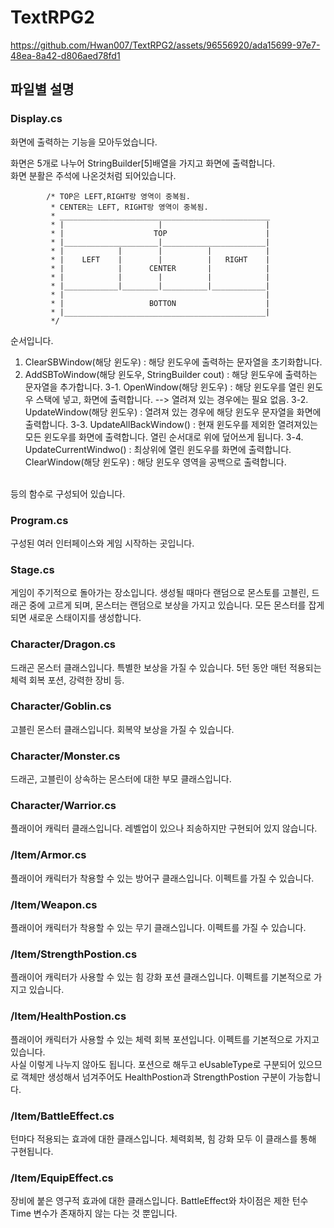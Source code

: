 # TextRPG2


https://github.com/Hwan007/TextRPG2/assets/96556920/ada15699-97e7-48ea-8a42-d806aed78fd1


## 파일별 설명

### Display.cs

화면에 출력하는 기능을 모아두었습니다.

화면은 5개로 나누어 StringBuilder[5]배열을 가지고 화면에 출력합니다. </br>
화면 분활은 주석에 나온것처럼 되어있습니다.

```
        /* TOP은 LEFT,RIGHT랑 영역이 중복됨.
         * CENTER는 LEFT, RIGHT랑 영역이 중복됨.
         * _______________________________________________
         * |                     |                       |
         * |                    TOP                      |
         * |_____________________|_______________________|
         * |            |        |          |            |
         * |    LEFT    |        |          |   RIGHT    |
         * |            |      CENTER       |            |
         * |            |        |          |            |
         * |____________|________|__________|____________|
         * |                                             |
         * |                   BOTTON                    |
         * |_____________________________________________|
         */
```
순서입니다.</br>
1. ClearSBWindow(해당 윈도우) : 해당 윈도우에 출력하는 문자열을 초기화합니다.
2. AddSBToWindow(해당 윈도우, StringBuilder cout) : 해당 윈도우에 출력하는 문자열을 추가합니다.
3-1. OpenWindow(해당 윈도우) : 해당 윈도우를 열린 윈도우 스택에 넣고, 화면에 출력합니다. --> 열려져 있는 경우에는 필요 없음.
3-2. UpdateWindow(해당 윈도우) : 열려져 있는 경우에 해당 윈도우 문자열을 화면에 출력합니다.
3-3. UpdateAllBackWindow() : 현재 윈도우를 제외한 열려져있는 모든 윈도우를 화면에 출력합니다. 열린 순서대로 위에 덮어쓰게 됩니다.
3-4. UpdateCurrentWindwo() : 최상위에 열린 윈도우를 화면에 출력합니다.
   ClearWindow(해당 윈도우) : 해당 윈도우 영역을 공백으로 출력합니다.
</br>
등의 함수로 구성되어 있습니다.

### Program.cs

구성된 여러 인터페이스와 게임 시작하는 곳입니다.

### Stage.cs

게임이 주기적으로 돌아가는 장소입니다. 생성될 때마다 랜덤으로 몬스토를 고블린, 드래곤 중에 고르게 되며, 몬스터는 랜덤으로 보상을 가지고 있습니다. 모든 몬스터를 잡게되면 새로운 스태이지를 생성합니다.

### Character/Dragon.cs

드래곤 몬스터 클래스입니다. 특별한 보상을 가질 수 있습니다. 5턴 동안 매턴 적용되는 체력 회복 포션, 강력한 장비 등.

### Character/Goblin.cs

고블린 몬스터 클래스입니다. 회복약 보상을 가질 수 있습니다.

### Character/Monster.cs

드래곤, 고블린이 상속하는 몬스터에 대한 부모 클래스입니다.

### Character/Warrior.cs

플래이어 캐릭터 클래스입니다. 레벨업이 있으나 죄송하지만 구현되어 있지 않습니다.

### /Item/Armor.cs

플래이어 캐릭터가 착용할 수 있는 방어구 클래스입니다. 이펙트를 가질 수 있습니다.

### /Item/Weapon.cs

플래이어 캐릭터가 착용할 수 있는 무기 클래스입니다. 이펙트를 가질 수 있습니다.

### /Item/StrengthPostion.cs

플래이어 캐릭터가 사용할 수 있는 힘 강화 포션 클래스입니다. 이펙트를 기본적으로 가지고 있습니다.

### /Item/HealthPostion.cs

플래이어 캐릭터가 사용할 수 있는 체력 회복 포션입니다. 이펙트를 기본적으로 가지고 있습니다.</br>
사실 이렇게 나누지 않아도 됩니다. 포션으로 해두고 eUsableType로 구분되어 있으므로 객체만 생성해서 넘겨주어도 HealthPostion과 StrengthPostion 구분이 가능합니다.

### /Item/BattleEffect.cs

턴마다 적용되는 효과에 대한 클래스입니다. 체력회복, 힘 강화 모두 이 클래스를 통해 구현됩니다.

### /Item/EquipEffect.cs

장비에 붙은 영구적 효과에 대한 클래스입니다. BattleEffect와 차이점은 제한 턴수 Time 변수가 존재하지 않는 다는 것 뿐입니다.
